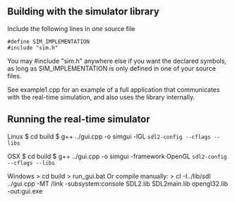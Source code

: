 Building with the simulator library
-----------------------------------
Include the following lines in *one* source file

    #define SIM_IMPLEMENTATION
    #include "sim.h"

You may #include "sim.h" anywhere else if you want the declared symbols, as long as SIM_IMPLEMENTATION is only defined in one of your source files.

See example1.cpp for an example of a full application that communicates with the real-time simulation, and also uses the library internally.

Running the real-time simulator
-------------------------------
Linux
    $ cd build
    $ g++ ../gui.cpp -o simgui -lGL `sdl2-config --cflags --libs`

OSX
    $ cd build
    $ g++ ../gui.cpp -o simgui -framework OpenGL `sdl2-config --cflags --libs`

Windows
    > cd build
    > run_gui.bat
    Or compile manually:
    > cl -I../lib/sdl ../gui.cpp -MT /link -subsystem:console SDL2.lib SDL2main.lib opengl32.lib -out:gui.exe
